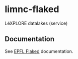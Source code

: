 # limnc-flaked

LéXPLORE datalakes (service)

## Documentation

See [EPFL Flaked](https://epfl-enac.github.io/limnc-flaked/) documentation.
